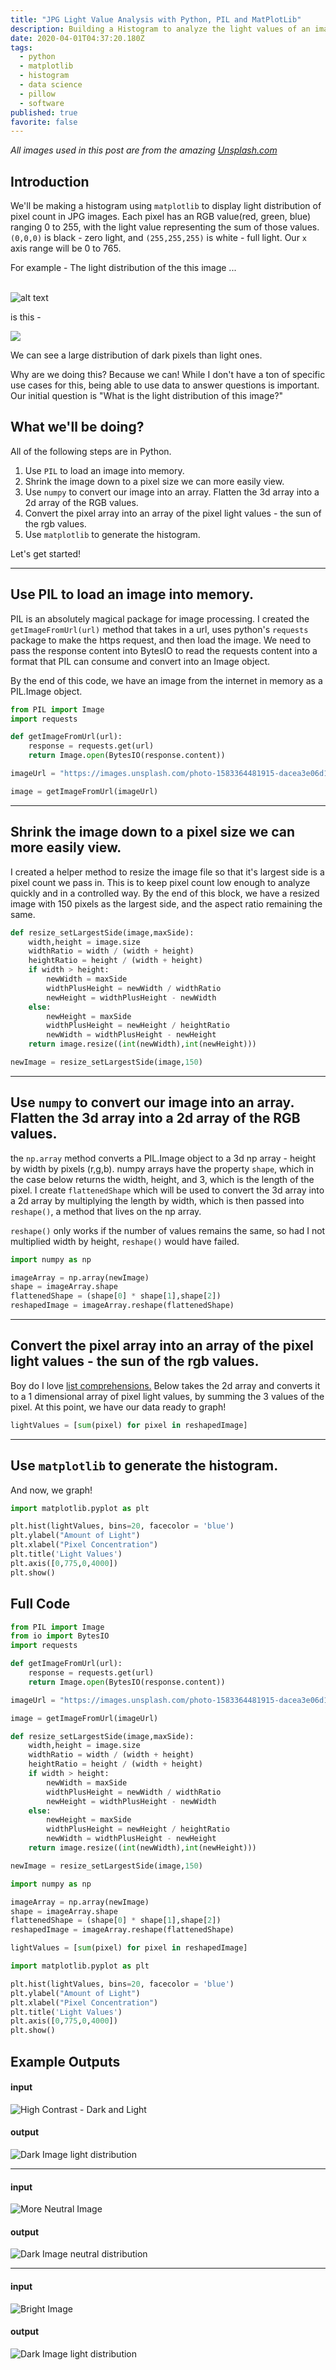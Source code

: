 ```yaml
---
title: "JPG Light Value Analysis with Python, PIL and MatPlotLib"
description: Building a Histogram to analyze the light values of an image
date: 2020-04-01T04:37:20.180Z
tags:
  - python
  - matplotlib
  - histogram
  - data science
  - pillow
  - software
published: true
favorite: false
---
```


_All images used in this post are from the amazing [Unsplash.com](https://Unsplash.com)_

## Introduction

We'll be making a histogram using `matplotlib` to display light distribution of pixel count in JPG images. Each pixel has an RGB value(red, green, blue) ranging 0 to 255, with the light value representing the sum of those values. `(0,0,0)` is black - zero light, and `(255,255,255)` is white - full light. Our `x` axis range will be 0 to 765.

For example - The light distribution of the this image ...

<br>![alt text](https://images.unsplash.com/photo-1583364481915-dacea3e06d18?ixlib=rb-1.2.1&ixid=eyJhcHBfaWQiOjEyMDd9&auto=format&fit=crop&w=600&q=80 "Example Image for Light Distribution")

is this -

![](/uploads/3lightdistroimages_introexample.png)

We can see a large distribution of dark pixels than light ones.

Why are we doing this? Because we can! While I don't have a ton of specific use cases for this, being able to use data to answer questions is important. Our initial question is "What is the light distribution of this image?"

## What we'll be doing?

All of the following steps are in Python.

1. Use `PIL` to load an image into memory.
2. Shrink the image down to a pixel size we can more easily view.
3. Use `numpy` to convert our image into an array. Flatten the 3d array into a 2d array of the RGB values.
4. Convert the pixel array into an array of the pixel light values - the sun of the rgb values.
5. Use `matplotlib` to generate the histogram.

Let's get started!

---

## Use PIL to load an image into memory.

PIL is an absolutely magical package for image processing. I created the `getImageFromUrl(url)` method that takes in a url, uses python's `requests` package to make the https request, and then load the image. We need to pass the response content into BytesIO to read the requests content into a format that PIL can consume and convert into an Image object.

By the end of this code, we have an image from the internet in memory as a PIL.Image object.

```python
from PIL import Image
import requests

def getImageFromUrl(url):
    response = requests.get(url)
    return Image.open(BytesIO(response.content))

imageUrl = "https://images.unsplash.com/photo-1583364481915-dacea3e06d18?ixlib=rb-1.2.1&ixid=eyJhcHBfaWQiOjEyMDd9&auto=format&fit=crop&w=600&q=80"

image = getImageFromUrl(imageUrl)
```

---

## Shrink the image down to a pixel size we can more easily view.

I created a helper method to resize the image file so that it's largest side is a pixel count we pass in. This is to keep pixel count low enough to analyze quickly and in a controlled way. By the end of this block, we have a resized image with 150 pixels as the largest side, and the aspect ratio remaining the same.

```python
def resize_setLargestSide(image,maxSide):
    width,height = image.size
    widthRatio = width / (width + height)
    heightRatio = height / (width + height)
    if width > height:
        newWidth = maxSide
        widthPlusHeight = newWidth / widthRatio
        newHeight = widthPlusHeight - newWidth
    else:
        newHeight = maxSide
        widthPlusHeight = newHeight / heightRatio
        newWidth = widthPlusHeight - newHeight
    return image.resize((int(newWidth),int(newHeight)))

newImage = resize_setLargestSide(image,150)
```

---

## Use `numpy` to convert our image into an array. Flatten the 3d array into a 2d array of the RGB values.

the `np.array` method converts a PIL.Image object to a 3d np array - height by width by pixels (r,g,b). numpy arrays have the property `shape`, which in the case below returns the width, height, and 3, which is the length of the pixel. I create `flattenedShape` which will be used to convert the 3d array into a 2d array by multiplying the length by width, which is then passed into `reshape()`, a method that lives on the np array.

`reshape()` only works if the number of values remains the same, so had I not multiplied width by height, `reshape()` would have failed.

```python
import numpy as np

imageArray = np.array(newImage)
shape = imageArray.shape
flattenedShape = (shape[0] * shape[1],shape[2])
reshapedImage = imageArray.reshape(flattenedShape)
```

---

## Convert the pixel array into an array of the pixel light values - the sun of the rgb values.

Boy do I love [list comprehensions.](https://www.pythonforbeginners.com/basics/list-comprehensions-in-python) Below takes the 2d array and converts it to a 1 dimensional array of pixel light values, by summing the 3 values of the pixel. At this point, we have our data ready to graph!

```python
lightValues = [sum(pixel) for pixel in reshapedImage]
```

---

## Use `matplotlib` to generate the histogram.

And now, we graph!

```python
import matplotlib.pyplot as plt

plt.hist(lightValues, bins=20, facecolor = 'blue')
plt.ylabel("Amount of Light")
plt.xlabel("Pixel Concentration")
plt.title('Light Values')
plt.axis([0,775,0,4000])
plt.show()
```

## Full Code

```python
from PIL import Image
from io import BytesIO
import requests

def getImageFromUrl(url):
    response = requests.get(url)
    return Image.open(BytesIO(response.content))

imageUrl = "https://images.unsplash.com/photo-1583364481915-dacea3e06d18?ixlib=rb-1.2.1&ixid=eyJhcHBfaWQiOjEyMDd9&auto=format&fit=crop&w=600&q=80"

image = getImageFromUrl(imageUrl)

def resize_setLargestSide(image,maxSide):
    width,height = image.size
    widthRatio = width / (width + height)
    heightRatio = height / (width + height)
    if width > height:
        newWidth = maxSide
        widthPlusHeight = newWidth / widthRatio
        newHeight = widthPlusHeight - newWidth
    else:
        newHeight = maxSide
        widthPlusHeight = newHeight / heightRatio
        newWidth = widthPlusHeight - newHeight
    return image.resize((int(newWidth),int(newHeight)))

newImage = resize_setLargestSide(image,150)

import numpy as np

imageArray = np.array(newImage)
shape = imageArray.shape
flattenedShape = (shape[0] * shape[1],shape[2])
reshapedImage = imageArray.reshape(flattenedShape)

lightValues = [sum(pixel) for pixel in reshapedImage]

import matplotlib.pyplot as plt

plt.hist(lightValues, bins=20, facecolor = 'blue')
plt.ylabel("Amount of Light")
plt.xlabel("Pixel Concentration")
plt.title('Light Values')
plt.axis([0,775,0,4000])
plt.show()
```

## Example Outputs

#### input

![High Contrast - Dark and Light](https://images.unsplash.com/photo-1514729077270-37608dea7d7d?ixlib=rb-1.2.1&ixid=eyJhcHBfaWQiOjEyMDd9&auto=format&fit=crop&w=600&q=80 "High Contrast - Dark and Light")

#### output

![Dark Image light distribution](/uploads/3lightdistroimages_darkimage.png "Dark Image light distribution")

---

#### input

![More Neutral Image](https://images.unsplash.com/photo-1516649195228-a023c093df99?ixlib=rb-1.2.1&ixid=eyJhcHBfaWQiOjEyMDd9&auto=format&fit=crop&w=600&q=80 "More Neutral Image")

#### output

![Dark Image neutral distribution](/uploads/3lightdistroimages_neutralimage.png "Dark Image neutral distribution")

---

#### input

![Bright Image](https://images.unsplash.com/photo-1538935516496-9972a989f715?ixlib=rb-1.2.1&ixid=eyJhcHBfaWQiOjEyMDd9&auto=format&fit=crop&w=600&q=80 "Bright Image")

#### output

![Dark Image light distribution](/uploads/3lightdistroimages_lightimage.png "Dark Image light distribution")
